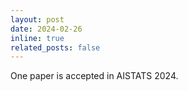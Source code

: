 ```yaml
---
layout: post
date: 2024-02-26
inline: true
related_posts: false
---
```


One paper is accepted in AISTATS 2024.
